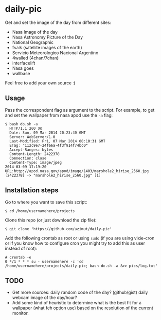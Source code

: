 daily-pic
=========

Get and set the image of the day from different sites:

* Nasa Image of the day
* Nasa Astronomy Picture of the Day
* National Geographic
* fvalk (satellite images of the earth)
* Servicio Meteorologico Nacional Argentino
* 4walled (4chan/7chan)
* interfacelift
* Nasa goes
* wallbase

Feel free to add your own source :)

Usage
-----

Pass the correspondent flag as argument to the script.
For example, to get and set the wallpaper from nasa apod use the ```-a``` flag:

```
$ bash do.sh -a
  HTTP/1.1 200 OK
  Date: Sun, 09 Mar 2014 20:23:40 GMT
  Server: WebServer/1.0
  Last-Modified: Fri, 07 Mar 2014 00:10:31 GMT
  ETag: "112c9e7-24f66a-4f3f914f74bc0"
  Accept-Ranges: bytes
  Content-Length: 2422378
  Connection: close
  Content-Type: image/jpeg
2014-03-09 17:19:20 URL:http://apod.nasa.gov/apod/image/1403/marshole2_hirise_2560.jpg [2422378] -> "marshole2_hirise_2560.jpg" [1]
```

Installation steps
------------------

Go to where you want to save this script:
```
$ cd /home/usernamehere/projects
```
Clone this repo (or just download the zip file):
```
$ git clone 'https://github.com/azimut/daily-pic'
```
Add the following crontab as root or using ```sudo``` (if you are using vixie-cron or if you know how to configure cron you might try to add this as user instead of root):
```
# crontab -e
0 */1 * * * su - usernamehere -c 'cd /home/usernamehere/projects/daily-pic; bash do.sh -a &>> pics/log.txt'
```

TODO
----

* Get more sources: daily random code of the day? (github/gist) daily webcam image of the day/hour?
* Add some kind of heuristic to determine what is the best fit for a wallpaper (what feh option use) based on the resolution of the current monitor.
